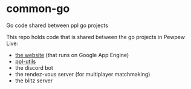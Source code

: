 # common-go
Go code shared between ppl go projects

This repo holds code that is shared between the go projects in Pewpew Live:
* [the website](https://pewpew.live) (that runs on Google App Engine)
* [ppl-utils](https://github.com/pewpewlive/ppl-utils)
* the discord bot
* the rendez-vous server (for multiplayer matchmaking)
* the blitz server
